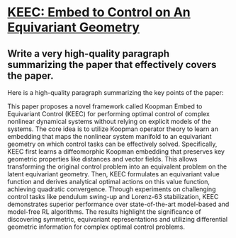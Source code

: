# [KEEC: Embed to Control on An Equivariant Geometry](https://arxiv.org/abs/2312.01544)

## Write a very high-quality paragraph summarizing the paper that effectively covers the paper.

 Here is a high-quality paragraph summarizing the key points of the paper:

This paper proposes a novel framework called Koopman Embed to Equivariant Control (KEEC) for performing optimal control of complex nonlinear dynamical systems without relying on explicit models of the systems. The core idea is to utilize Koopman operator theory to learn an embedding that maps the nonlinear system manifold to an equivariant geometry on which control tasks can be effectively solved. Specifically, KEEC first learns a diffeomorphic Koopman embedding that preserves key geometric properties like distances and vector fields. This allows transforming the original control problem into an equivalent problem on the latent equivariant geometry. Then, KEEC formulates an equivariant value function and derives analytical optimal actions on this value function, achieving quadratic convergence. Through experiments on challenging control tasks like pendulum swing-up and Lorenz-63 stabilization, KEEC demonstrates superior performance over state-of-the-art model-based and model-free RL algorithms. The results highlight the significance of discovering symmetric, equivariant representations and utilizing differential geometric information for complex optimal control problems.
